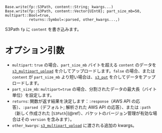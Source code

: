 ```
Base.write(fp::S3Path, content::String; kwargs...)
Base.write(fp::S3Path, content::Vector{UInt8}; part_size_mb=50, multipart::Bool=true,
           returns::Symbol=:parsed, other_kwargs...,)
```

S3Path `fp` に `content` を書き込みます。

# オプション引数

  * `multipart`: `true` の場合、`part_size_mb` バイトを超える `content` のデータを [`s3_multipart_upload`](@ref) を介してアップロードします。`false` の場合、または `content` が `part_size_mb` より短い場合は、[`s3_put`](@ref) を介してデータをアップロードします。
  * `part_size_mb`: `multipart=true` の場合、分割されたデータの最大長（バイト単位）を設定します。
  * `returns`: 関数が返す結果を決定します：`:response`（AWS API の応答）、`:parsed`（デフォルト; 解析された AWS API の応答）、または `:path`（新しく作成された [`S3Path`](@ref）、バケットのバージョン管理が有効な場合はその `version` を含みます）。
  * `other_kwargs`: [`s3_multipart_upload`](@ref) に渡される追加の kwargs。
